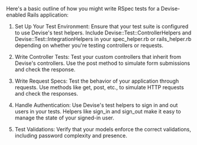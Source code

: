 Here's a basic outline of how you might write RSpec tests for a Devise-enabled Rails application:

1. Set Up Your Test Environment: Ensure that your test suite is configured to use Devise's test helpers. Include Devise::Test::ControllerHelpers and Devise::Test::IntegrationHelpers in your spec_helper.rb or rails_helper.rb depending on whether you're testing controllers or requests.

2. Write Controller Tests: Test your custom controllers that inherit from Devise's controllers. Use the post method to simulate form submissions and check the response.

3. Write Request Specs: Test the behavior of your application through requests. Use methods like get, post, etc., to simulate HTTP requests and check the responses.

4. Handle Authentication: Use Devise's test helpers to sign in and out users in your tests. Helpers like sign_in and sign_out make it easy to manage the state of your signed-in user.

5. Test Validations: Verify that your models enforce the correct validations, including password complexity and presence.
